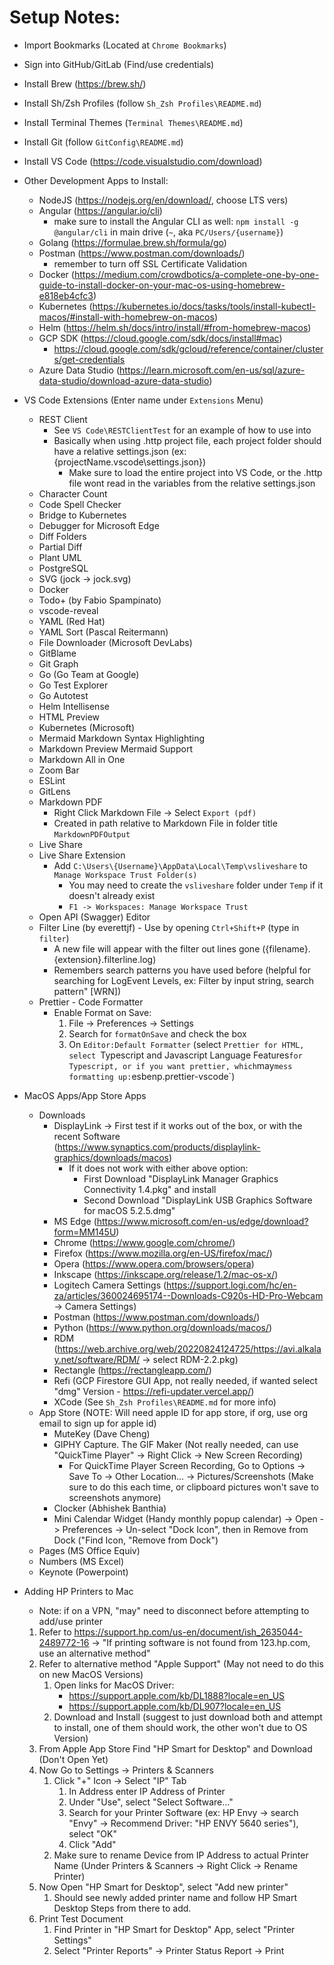 # Setup Notes:
- Import Bookmarks (Located at `Chrome Bookmarks`)
- Sign into GitHub/GitLab (Find/use credentials)
- Install Brew (https://brew.sh/)
- Install Sh/Zsh Profiles (follow `Sh_Zsh Profiles\README.md`)
- Install Terminal Themes (`Terminal Themes\README.md`)
- Install Git (follow `GitConfig\README.md`)
- Install VS Code (https://code.visualstudio.com/download)

- Other Development Apps to Install:
    - NodeJS (https://nodejs.org/en/download/, choose LTS vers)
    - Angular (https://angular.io/cli)
      - make sure to install the Angular CLI as well: `npm install -g @angular/cli` in main drive (`~`, aka `PC/Users/{username}`)
    - Golang (https://formulae.brew.sh/formula/go)
    - Postman (https://www.postman.com/downloads/)
        - remember to turn off SSL Certificate Validation
    - Docker (https://medium.com/crowdbotics/a-complete-one-by-one-guide-to-install-docker-on-your-mac-os-using-homebrew-e818eb4cfc3)
    - Kubernetes (https://kubernetes.io/docs/tasks/tools/install-kubectl-macos/#install-with-homebrew-on-macos)
    - Helm (https://helm.sh/docs/intro/install/#from-homebrew-macos)
    - GCP SDK (https://cloud.google.com/sdk/docs/install#mac)
      - https://cloud.google.com/sdk/gcloud/reference/container/clusters/get-credentials
    - Azure Data Studio (https://learn.microsoft.com/en-us/sql/azure-data-studio/download-azure-data-studio)

- VS Code Extensions (Enter name under `Extensions` Menu)
    - REST Client
        - See `VS Code\RESTClientTest` for an example of how to use into
        - Basically when using .http project file, each project folder should have a relative settings.json (ex: {projectName\.vscode\settings.json})
            - Make sure to load the entire project into VS Code, or the .http file wont read in the variables from the relative settings.json
    - Character Count
    - Code Spell Checker
    - Bridge to Kubernetes
    - Debugger for Microsoft Edge
    - Diff Folders
    - Partial Diff
    - Plant UML
    - PostgreSQL
    - SVG (jock -> jock.svg)
    - Docker
    - Todo+ (by Fabio Spampinato)
    - vscode-reveal
    - YAML (Red Hat)
    - YAML Sort (Pascal Reitermann)
    - File Downloader (Microsoft DevLabs)
    - GitBlame
    - Git Graph
    - Go (Go Team at Google)
    - Go Test Explorer
    - Go Autotest
    - Helm Intellisense
    - HTML Preview
    - Kubernetes (Microsoft)
    - Mermaid Markdown Syntax Highlighting
    - Markdown Preview Mermaid Support
    - Markdown All in One
    - Zoom Bar
    - ESLint
    - GitLens
    - Markdown PDF
        - Right Click Markdown File -> Select `Export (pdf)`
        - Created in path relative to Markdown File in folder title `MarkdownPDFOutput`
    - Live Share
    - Live Share Extension
        - Add `C:\Users\{Username}\AppData\Local\Temp\vsliveshare` to `Manage Workspace Trust Folder(s)`
            - You may need to create the `vsliveshare` folder under `Temp` if it doesn't already exist
            - `F1 -> Workspaces: Manage Workspace Trust`
    - Open API (Swagger) Editor
    - Filter Line (by everettjf) - Use by opening `Ctrl+Shift+P` (type in `filter`)
        - A new file will appear with the filter out lines gone ({filename}.{extension}.filterline.log)
        - Remembers search patterns you have used before (helpful for searching for LogEvent Levels, ex: Filter by input string, search pattern" [WRN])
    - Prettier - Code Formatter
        - Enable Format on Save:
            1. File -> Preferences -> Settings
            2. Search for `formatOnSave` and check the box
            3. On `Editor:Default Formatter` (select `Prettier for HTML, select `Typescript and Javascript Language Features` for Typescript, or if you want prettier, which `may` mess formatting up: `esbenp.prettier-vscode`)

- MacOS Apps/App Store Apps
    - Downloads 
      - DisplayLink -> First test if it works out of the box, or with the recent Software (https://www.synaptics.com/products/displaylink-graphics/downloads/macos)
        - If it does not work with either above option:
            - First Download "DisplayLink Manager Graphics Connectivity 1.4.pkg" and install
            - Second Download "DisplayLink USB Graphics Software for macOS 5.2.5.dmg"
      - MS Edge (https://www.microsoft.com/en-us/edge/download?form=MM145U)
      - Chrome (https://www.google.com/chrome/)
      - Firefox (https://www.mozilla.org/en-US/firefox/mac/)
      - Opera (https://www.opera.com/browsers/opera)
      - Inkscape (https://inkscape.org/release/1.2/mac-os-x/)
      - Logitech Camera Settings (https://support.logi.com/hc/en-za/articles/360024695174--Downloads-C920s-HD-Pro-Webcam -> Camera Settings)
      - Postman (https://www.postman.com/downloads/)
      - Python (https://www.python.org/downloads/macos/)
      - RDM (https://web.archive.org/web/20220824124725/https://avi.alkalay.net/software/RDM/ -> select RDM-2.2.pkg)
      - Rectangle (https://rectangleapp.com/)
      - Refi (GCP Firestore GUI App, not really needed, if wanted select "dmg" Version - https://refi-updater.vercel.app/)
      - XCode (See `Sh_Zsh Profiles\README.md` for more info)
    - App Store (NOTE: Will need apple ID for app store, if org, use org email to sign up for apple id)
      - MuteKey (Dave Cheng)
      - GIPHY Capture. The GIF Maker (Not really needed, can use "QuickTime Player" -> Right Click -> New Screen Recording)
        - For QuickTime Player Screen Recording, Go to Options -> Save To -> Other Location... -> Pictures/Screenshots (Make sure to do this each time, or clipboard pictures won't save to screenshots anymore)
      - Clocker (Abhishek Banthia)
      - Mini Calendar Widget (Handy monthly popup calendar) -> Open -> Preferences -> Un-select "Dock Icon", then in Remove from Dock ("Find Icon, "Remove from Dock")
    - Pages (MS Office Equiv)
    - Numbers (MS Excel)
    - Keynote (Powerpoint)

- Adding HP Printers to Mac
    - Note: if on a VPN, "may" need to disconnect before attempting to add/use printer
    1. Refer to https://support.hp.com/us-en/document/ish_2635044-2489772-16 -> "If printing software is not found from 123.hp.com, use an alternative method"
    2. Refer to alternative method "Apple Support" (May not need to do this on new MacOS Versions)
       1. Open links for MacOS Driver:
          - https://support.apple.com/kb/DL1888?locale=en_US
          - https://support.apple.com/kb/DL907?locale=en_US
       2. Download and Install (suggest to just download both and attempt to install, one of them should work, the other won't due to OS Version)
    3. From Apple App Store Find "HP Smart for Desktop" and Download (Don't Open Yet)
    4. Now Go to Settings -> Printers & Scanners
       1. Click "+" Icon -> Select "IP" Tab
          1. In Address enter IP Address of Printer
          2. Under "Use", select "Select Software..."
          3. Search for your Printer Software (ex: HP Envy -> search "Envy" -> Recommend Driver: "HP ENVY 5640 series"), select "OK"
          4. Click "Add"
       2. Make sure to rename Device from IP Address to actual Printer Name (Under Printers & Scanners -> Right Click -> Rename Printer)
    5. Now Open "HP Smart for Desktop", select "Add new printer"
       1. Should see newly added printer name and follow HP Smart Desktop Steps from there to add.
    6. Print Test Document
       1. Find Printer in "HP Smart for Desktop" App, select "Printer Settings"
       2. Select "Printer Reports" -> Printer Status Report -> Print
